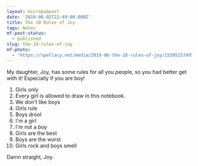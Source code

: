 ```yaml
---
layout: micropubpost
date: '2019-06-02T22:49:00.000Z'
title: The 10 Rules of Joy
tags: Notes
mf-post-status:
  - published
slug: the-10-rules-of-joy
mf-photo:
  - 'https://spellacy.net/media/2019-06-the-10-rules-of-joy/1559515749583.jpg'
---
```

My daughter, Joy, has some rules for all you people, so you had better get with it!  Especially if you are boy!

1. Girls only
2. Every girl is allowed to draw in this notebook.
3. We don&#39;t like boys
4. Girls rule
5. Boys drool
6. I&#39;m a girl
7. I&#39;m not a boy
8. Girls are the best
9. Boys are the worst
10. Girls rock and boys smell

Damn straight, Joy. 


